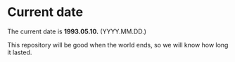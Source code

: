 # Current date

The current date is **1993.05.10.** (YYYY.MM.DD.)

This repository will be good when the world ends, so we will know how long it lasted.